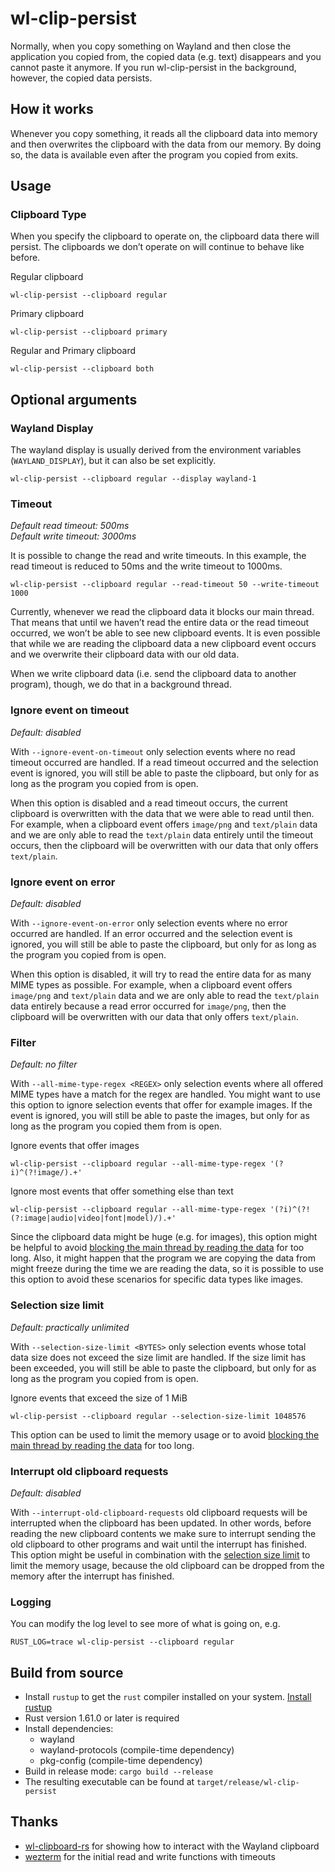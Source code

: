 # wl-clip-persist
Normally, when you copy something on Wayland and then close the application you copied from, the copied data (e.g. text) disappears and you cannot paste it anymore. If you run wl-clip-persist in the background, however, the copied data persists.

## How it works
Whenever you copy something, it reads all the clipboard data into memory and then overwrites the clipboard with the data from our memory.
By doing so, the data is available even after the program you copied from exits.

## Usage
### Clipboard Type
When you specify the clipboard to operate on, the clipboard data there will persist.
The clipboards we don’t operate on will continue to behave like before.

Regular clipboard
```
wl-clip-persist --clipboard regular
```

Primary clipboard
```
wl-clip-persist --clipboard primary
```

Regular and Primary clipboard
```
wl-clip-persist --clipboard both
```

## Optional arguments
### Wayland Display
The wayland display is usually derived from the environment variables (`WAYLAND_DISPLAY`), but it can also be set explicitly.
```
wl-clip-persist --clipboard regular --display wayland-1
```

### Timeout
*Default read timeout: 500ms*<br>
*Default write timeout: 3000ms*

It is possible to change the read and write timeouts.
In this example, the read timeout is reduced to 50ms and the write timeout to 1000ms.
```
wl-clip-persist --clipboard regular --read-timeout 50 --write-timeout 1000
```

Currently, whenever we read the clipboard data it blocks our main thread. That means that until we haven’t read the entire data or the read timeout occurred, we won’t be able to see new clipboard events. It is even possible that while we are reading the clipboard data a new clipboard event occurs and we overwrite their clipboard data with our old data.

When we write clipboard data (i.e. send the clipboard data to another program), though, we do that in a background thread.

### Ignore event on timeout
*Default: disabled*

With `--ignore-event-on-timeout` only selection events where no read timeout occurred are handled. If a read timeout occurred and the selection event is ignored, you will still be able to paste the clipboard, but only for as long as the program you copied from is open.

When this option is disabled and a read timeout occurs, the current clipboard is overwritten with the data that we were able to read until then. For example, when a clipboard event offers `image/png` and `text/plain` data and we are only able to read the `text/plain` data entirely until the timeout occurs, then the clipboard will be overwritten with our data that only offers `text/plain`.

### Ignore event on error
*Default: disabled*

With `--ignore-event-on-error` only selection events where no error occurred are handled. If an error occurred and the selection event is ignored, you will still be able to paste the clipboard, but only for as long as the program you copied from is open.

When this option is disabled, it will try to read the entire data for as many MIME types as possible. For example, when a clipboard event offers `image/png` and `text/plain` data and we are only able to read the `text/plain` data entirely because a read error occurred for `image/png`, then the clipboard will be overwritten with our data that only offers `text/plain`.

### Filter
*Default: no filter*

With `--all-mime-type-regex <REGEX>` only selection events where all offered MIME types have a match for the regex are handled.
You might want to use this option to ignore selection events that offer for example images. If the event is ignored, you will still be able to paste the images, but only for as long as the program you copied them from is open.

Ignore events that offer images
```
wl-clip-persist --clipboard regular --all-mime-type-regex '(?i)^(?!image/).+'
```

Ignore most events that offer something else than text
```
wl-clip-persist --clipboard regular --all-mime-type-regex '(?i)^(?!(?:image|audio|video|font|model)/).+'
```

Since the clipboard data might be huge (e.g. for images), this option might be helpful to avoid [blocking the main thread by reading the data](#timeout "also see here") for too long. Also, it might happen that the program we are copying the data from might freeze during the time we are reading the data, so it is possible to use this option to avoid these scenarios for specific data types like images.

### Selection size limit
*Default: practically unlimited*

With `--selection-size-limit <BYTES>` only selection events whose total data size does not exceed the size limit are handled. If the size limit has been exceeded, you will still be able to paste the clipboard, but only for as long as the program you copied from is open.

Ignore events that exceed the size of 1 MiB
```
wl-clip-persist --clipboard regular --selection-size-limit 1048576
```

This option can be used to limit the memory usage or to avoid [blocking the main thread by reading the data](#timeout "also see here") for too long.

### Interrupt old clipboard requests
*Default: disabled*

With `--interrupt-old-clipboard-requests` old clipboard requests will be interrupted when the clipboard has been updated. In other words, before reading the new clipboard contents we make sure to interrupt sending the old clipboard to other programs and wait until the interrupt has finished. This option might be useful in combination with the [selection size limit](#selection-size-limit) to limit the memory usage, because the old clipboard can be dropped from the memory after the interrupt has finished.

### Logging
You can modify the log level to see more of what is going on, e.g.
```
RUST_LOG=trace wl-clip-persist --clipboard regular
```

## Build from source
* Install `rustup` to get the `rust` compiler installed on your system. [Install rustup](https://www.rust-lang.org/en-US/install.html)
* Rust version 1.61.0 or later is required
* Install dependencies:
  - wayland
  - wayland-protocols (compile-time dependency)
  - pkg-config (compile-time dependency)
* Build in release mode: `cargo build --release`
* The resulting executable can be found at `target/release/wl-clip-persist`

## Thanks
* [wl-clipboard-rs](https://github.com/YaLTeR/wl-clipboard-rs) for showing how to interact with the Wayland clipboard
* [wezterm](https://github.com/wez/wezterm) for the initial read and write functions with timeouts

